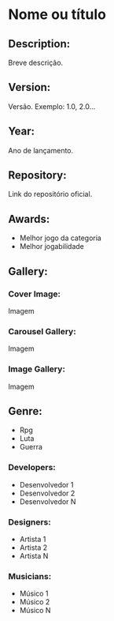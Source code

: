 # Nome ou título

## Description:
   Breve descrição.

## Version:
   Versão. Exemplo: 1.0, 2.0...

## Year:
   Ano de lançamento.

## Repository:
   Link do repositório oficial.

## Awards:
   - Melhor jogo da categoria
   - Melhor jogabilidade

## Gallery:
### Cover Image:

   Imagem
   
### Carousel Gallery:
   
   Imagem

### Image Gallery:
   
   Imagem

## Genre:
   - Rpg
   - Luta
   - Guerra

### Developers:
   - Desenvolvedor 1
   - Desenvolvedor 2
   - Desenvolvedor N

### Designers:
   - Artista 1
   - Artista 2
   - Artista N

### Musicians:
   - Músico 1
   - Músico 2
   - Músico N
